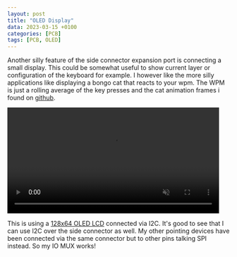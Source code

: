 ```yaml
---
layout: post
title: "OLED Display"
data: 2023-03-15 +0100
categories: [PCB]
tags: [PCB, OLED]
---
```


Another silly feature of the side connector expansion port is connecting a small
display. This could be somewhat useful to show current layer or configuration of
the keyboard for example. I however like the more silly applications like
displaying a bongo cat that reacts to your wpm. The WPM is just a rolling
average of the key presses and the cat animation frames i found on [github](https://github.com/nwii/oledbongocat).

<video muted control loop autoplay width="480">
    <source src="../../assets/img/230315/OLED.mp4" type="video/mp4">
</video>

This is using a [128x64 OLED LCD](https://www.electrokit.com/produkt/lcd-oled-0-96-128x64/)
connected via I2C. It's good to see that I can use I2C over the side connector
as well. My other pointing devices have been connected via the same connector
but to other pins talking SPI instead. So my IO MUX works!
